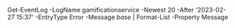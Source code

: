 Get-EventLog -LogName gamificationservice -Newest 20  -After '2023-02-27 15:37' -EntryType Error -Message *base*   | Format-List -Property Message